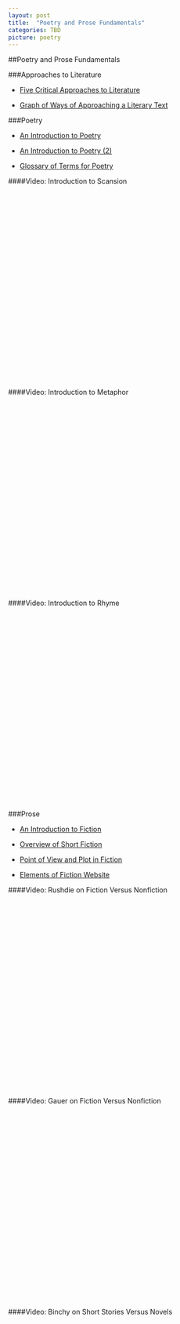 ```yaml
---
layout: post
title:  "Poetry and Prose Fundamentals"
categories: TBD
picture: poetry
---
```


##Poetry and Prose Fundamentals

###Approaches to Literature

* [Five Critical Approaches to Literature](http://docs.google.com/viewer?url=https://github.com/axchristie/test/blob/gh-pages/assets/docs/approaches_to_lit/five_critical_approaches_to_literature.pdf?raw=true)

* [Graph of Ways of Approaching a Literary Text](http://docs.google.com/viewer?url=https://github.com/axchristie/test/blob/gh-pages/assets/docs/approaches_to_lit/approach_graph.pdf?raw=true)

###Poetry

* [An Introduction to Poetry](http://docs.google.com/viewer?url=https://github.com/axchristie/test/blob/gh-pages/assets/docs/poetry/An_Introduction_to_Poetry.pdf?raw=true)

* [An Introduction to Poetry (2)](http://docs.google.com/viewer?url=https://github.com/axchristie/test/blob/gh-pages/assets/docs/poetry/poetry_intro.pdf?raw=true)

* [Glossary of Terms for Poetry](http://docs.google.com/viewer?url=https://github.com/axchristie/test/blob/gh-pages/assets/docs/poetry/Poetryglossary.pdf?raw=true)

####Video: Introduction to Scansion

<object width="480" height="385"><param name="movie" value="http://www.youtube.com/v/htlVSAtpfbo&amp;hl=en_US&amp;fs=1"></param><param name="allowFullScreen" value="true"></param><param name="allowscriptaccess" value="always"></param><embed src="http://www.youtube.com/v/htlVSAtpfbo&amp;hl=en_US&amp;fs=1" type="application/x-shockwave-flash" allowscriptaccess="always" allowfullscreen="true" width="480" height="385"></embed></object>

####Video: Introduction to Metaphor

<object width="480" height="385"><param name="movie" value="http://www.youtube.com/v/omLXKYNxVZA&amp;hl=en_US&amp;fs=1"></param><param name="allowFullScreen" value="true"></param><param name="allowscriptaccess" value="always"></param><embed src="http://www.youtube.com/v/omLXKYNxVZA&amp;hl=en_US&amp;fs=1" type="application/x-shockwave-flash" allowscriptaccess="always" allowfullscreen="true" width="480" height="385"></embed></object>

####Video: Introduction to Rhyme

<object width="480" height="385"><param name="movie" value="http://www.youtube.com/v/JbJL97ep2IA&amp;hl=en_US&amp;fs=1"></param><param name="allowFullScreen" value="true"></param><param name="allowscriptaccess" value="always"></param><embed src="http://www.youtube.com/v/JbJL97ep2IA&amp;hl=en_US&amp;fs=1" type="application/x-shockwave-flash" allowscriptaccess="always" allowfullscreen="true" width="480" height="385"></embed></object>

###Prose

* [An Introduction to Fiction](http://docs.google.com/viewer?url=https://github.com/axchristie/test/blob/gh-pages/assets/docs/prose/An_Introduction_to_Fiction.pdf?raw=true)

* [Overview of Short Fiction](http://docs.google.com/viewer?url=https://github.com/axchristie/test/blob/gh-pages/assets/docs/prose/Overview_of_Short_Fiction.pdf?raw=true)

* [Point of View and Plot in Fiction](http://docs.google.com/viewer?url=https://github.com/axchristie/test/blob/gh-pages/assets/docs/prose/Day_1_point_of_view_and_plot.pdf?raw=true)

* [Elements of Fiction Website](http://bcs.bedfordstmartins.com/Virtualit/fiction/elements.asp?e=1)

####Video: Rushdie on Fiction Versus Nonfiction

<object width="480" height="385"><param name="movie" value="http://www.youtube.com/v/2Z2gDg-WzyA&amp;hl=en_US&amp;fs=1"></param><param name="allowFullScreen" value="true"></param><param name="allowscriptaccess" value="always"></param><embed src="http://www.youtube.com/v/2Z2gDg-WzyA&amp;hl=en_US&amp;fs=1" type="application/x-shockwave-flash" allowscriptaccess="always" allowfullscreen="true" width="480" height="385"></embed></object>

####Video: Gauer on Fiction Versus Nonfiction

<object width="480" height="385"><param name="movie" value="http://www.youtube.com/v/ahPc9KMeaOw&amp;hl=en_US&amp;fs=1"></param><param name="allowFullScreen" value="true"></param><param name="allowscriptaccess" value="always"></param><embed src="http://www.youtube.com/v/ahPc9KMeaOw&amp;hl=en_US&amp;fs=1" type="application/x-shockwave-flash" allowscriptaccess="always" allowfullscreen="true" width="480" height="385"></embed></object>

####Video: Binchy on Short Stories Versus Novels

<object width="480" height="385"><param name="movie" value="http://www.youtube.com/v/GpV5I8ckq0c&amp;hl=en_US&amp;fs=1"></param><param name="allowFullScreen" value="true"></param><param name="allowscriptaccess" value="always"></param><embed src="http://www.youtube.com/v/GpV5I8ckq0c&amp;hl=en_US&amp;fs=1" type="application/x-shockwave-flash" allowscriptaccess="always" allowfullscreen="true" width="480" height="385"></embed></object>